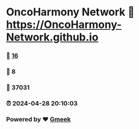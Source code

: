 # OncoHarmony Network :link: https://OncoHarmony-Network.github.io 
### :page_facing_up: [16](https://OncoHarmony-Network.github.io/tag.html) 
### :speech_balloon: 8 
### :hibiscus: 37031 
### :alarm_clock: 2024-04-28 20:10:03 
### Powered by :heart: [Gmeek](https://github.com/Meekdai/Gmeek)

